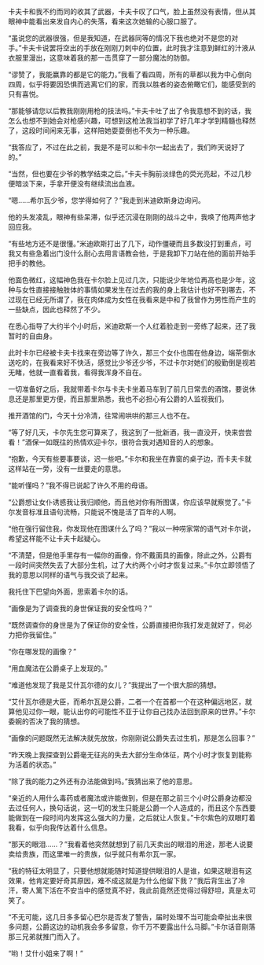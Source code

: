 卡夫卡和我不约而同的收其了武器，卡夫卡叹了口气，脸上虽然没有表情，但从其眼神中能看出来发自内心的失落，看来这次她输的心服口服了。

“虽说您的武器很强，但是我知道，在武器同等的情况下我也绝对不是您的对手。”卡夫卡说罢将空出的手放在刚刚刀刺中的位置，此时我才注意到鲜红的汁液从衣服里漫出，这意味着我的那一击贯穿了一部分魔法的防御。

“谬赞了，我能赢靠的都是它的能力。”我看了看四周，所有的草都以我为中心倒向四周，似乎将要因恐惧而逃离它们的家，而我以胜者的姿态俯瞰它们，能感受到的只有喜悦。

“那能够请您以后教我刚刚用枪的技法吗。”卡夫卡吐了出了令我意想不到的话，我怎么也想不到她会对枪感兴趣，可想到这枪法我当初学了好几年才学到精髓也释然了，这段时间闲来无事，这样陪她耍耍倒也不失为一种乐趣。

“我答应了，不过在此之前，我是不是可以和卡尔一起出去了，我们昨天说好了的。”

“当然，但也要在少爷的教学结束之后。”卡夫卡胸前淡绿色的荧光亮起，不过几秒便暗淡下来，手拿开便没有继续流出血液。

“嗯……希尔瓦少爷，您学得如何了？”我走到米迪欧斯身边询问。

他的头发凌乱，眼神有些呆滞，似乎还沉浸在刚刚的战斗之中，我唤了他两声他才回应我。

“有些地方还不是很懂。”米迪欧斯打出了几下，动作僵硬而且多数没打到重点，可我又有些急着出门没什么耐心去用言语教会他，于是我卸下刀站在他的面前开始手把手的教他。

他面色微红，这幅神色我在卡尔脸上见过几次，只能说少年地位再高也是少年，这种与女性直接接触肢体的事情如果发生在过去的我的身上我估计也好不到哪去，不过现在已经无所谓了，我在肉体成为女性在我看来是中和了我曾作为男性而产生的一些缺点，因此也释然了不少。

在悉心指导了大约半个小时后，米迪欧斯一个人红着脸走到一旁练了起来，还了我暂时的自由身。

此时卡尔已经被卡夫卡找来在旁边等了许久，那三个女仆也围在他身边，端茶倒水送吃的，在我看来好不快活，感觉比少爷还少爷，不过卡尔对她们的殷勤倒是视若无睹，他就一直看着我，看得我浑身不自在。

一切准备好之后，我就带着卡尔与卡夫卡坐着马车到了前几日常去的酒馆，要说休息还是那里更方便，而且那里熟悉，我也不必担心有公爵的人监视我们。

推开酒馆的门，今天十分冷清，往常闹哄哄的那三人也不在。

“等了好几天，卡尔先生您可算来了，我这到了一批新酒，我一直没开，快来尝尝看！”酒保一如既往的热情欢迎卡尔，很符合我对遇知音的人的想象。

“抱歉，今天有些要事要谈，迟一些吧。”卡尔和我坐在靠窗的桌子边，而卡夫卡就这样站在一旁，没有一丝要走的意思。

“能听懂吗？”我不得已说起了许久不用的母语。

“公爵想让女仆诱惑我让我归顺他，而且他对你有所图谋，你应该早就察觉了。”卡尔发音标准且语句流畅，只能说不愧是活了百年的人啊。

“他在强行留住我，你发现他在图谋什么了吗？”我以一种唠家常的语气对卡尔说，希望这样能不让卡夫卡起疑心。

“不清楚，但是他手里存有一幅你的画像，你不戴面具的画像，除此之外，公爵有一段时间突然失去了大部分生机，过了大约两个小时才恢复过来。”卡尔立即领悟了我的意思以同样的语气与我交谈了起来。

我托住下巴望向外面，思索着卡尔的话。

“画像是为了调查我的身世保证我的安全性吗？”

“既然调查你的身世是为了保证你的安全性，公爵直接把你我打发走就好了，何必力把你我留住。”

“你在哪发现的画像？”

“用血魔法在公爵桌子上发现的。”

“难道他发现了我是艾什瓦尔德的女儿？”我提出了一个很大胆的猜想。

“艾什瓦尔德是大臣，而希尔瓦是公爵，二者一个在首都一个在这种偏远地区，就算他见过你一眼，能认出你的可能性不亚于让你自己找办法回到原来的世界。”卡尔委婉的否决了我的猜想。

“画像的问题既然无法解决就先放放，你刚刚说公爵失去过生机，那是怎么回事？”

“昨天晚上我探查到公爵毫无征兆的失去大部分生命体征，两个小时才恢复到能称为活着的状态。”

“除了我的能力之外还有办法能做到吗。”我猜出来了他的意思。

“亲近的人用什么毒药或者魔法或许能做到，但是在那之前三个小时公爵身边都没去过任何人，换句话说，这一切的发生只能是公爵一个人造成的，而且这个东西要能做到在一段时间内发挥这么强大的力量，之后就让人恢复。”卡尔紫色的双眼盯着我看，似乎向我传达着什么信息。

“那天的眼泪……？”我看着他突然就想到了前几天卖出的眼泪的用途，那老人说要卖给贵族，而这里唯一的贵族，似乎就只有希尔瓦一家。

“我的特征太明显了，只要他想就能随时知道提供眼泪的人是谁，如果这眼泪有这效果，他肯定要好奇其原因，难不成这就是为什么他留下我？”我后背生出了冷汗，寄人篱下活在不安当中的感觉真不好，我此前竟然还觉得过得舒坦，真是太可笑了。

“不无可能，这几日多多留心巴尔是否发了警告，届时处理不当可能会牵扯出来很多问题，公爵这边的动机我会多多留意，你千万不要露出什么马脚。”卡尔话音刚落那三兄弟就推门而入了。

“哟！艾什小姐来了啊！”


 

